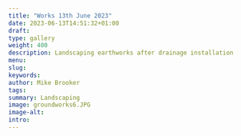 ```yaml
---
title: "Works 13th June 2023"
date: 2023-06-13T14:51:32+01:00
draft: 
type: gallery
weight: 400
description: Landscaping earthworks after drainage installation
menu:
slug:
keywords:
author: Mike Brooker
tags: 
summary: Landscaping 
image: groundworks6.JPG
image-alt:
intro:
---
```

